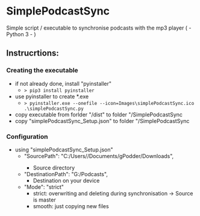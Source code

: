 # SimplePodcastSync
Simple script / executable to synchronise podcasts with the mp3 player ( - Python 3 - )

## Instrucrtions:
### Creating the executable
* if not already done, install "pyinstaller"
  * ``` > pip3 install pyinstaller ```
* use pyinstaller to create *.exe
  * ``` > pyinstaller.exe --onefile --icon=Images\simplePodcastSync.ico .\simplePodcastSync.py ```
* copy executable from forlder "/dist" to folder "/SimplePodcastSync
* copy "simplePodcastSync_Setup.json" to folder "/SimplePodcastSync  

### Configuration
* using "simplePodcastSync_Setup.json"
    * "SourcePath": "C:/Users/<YourUserFoleer>/Documents/gPodder/Downloads",
        - Source directory
    * "DestinationPath": "G:/Podcasts",
        - Destination on your device
    * "Mode": "strict"
        - strict: overwriting and deleting during synchronisation -> Source is master
        - smooth: just copying new files